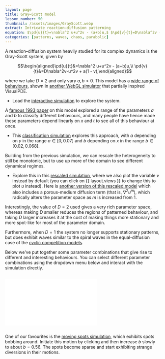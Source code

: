 ```yaml
---
layout: page
title: Gray–Scott model
lesson_number: 50
thumbnail: /assets/images/GrayScott.webp
extract: Intricate reaction–diffusion patterning
equation: $\pd{u}{t}=\nabla^2 u+u^2v - (a+b)u,$ $\pd{v}{t}=D\nabla^2v -u^2v + a(1 - v)$
categories: [patterns, waves, chaos, parabolic]
---
```

A reaction–diffusion system heavily studied for its complex dynamics is the Gray–Scott system, given by

$$\begin{aligned}\pd{u}{t}&=\nabla^2 u+u^2v - (a+b)u,\\ \pd{v}{t}&=D\nabla^2v-u^2v + a(1 - v),\end{aligned}$$

where we take $D=2$ and only vary $a,b>0$. This model has a [wide range of behaviours](http://www.mrob.com/pub/comp/xmorphia/index.html), shown in [another WebGL simulator](https://pmneila.github.io/jsexp/grayscott/) that partially inspired VisualPDE.

* Load the [interactive simulation](/sim/?preset=GrayScott) to explore the system.
  
A [famous 1993 paper](https://arxiv.org/abs/patt-sol/9304003) on this model explored a range of the parameters $a$ and $b$ to classify different behaviours, and many people have hence made these parameters depend linearly on $x$ and $t$ to see all of this behaviour at once. 

* This [classification simulation](/sim/?preset=GrayScottPearsonClassification) explores this approach, with $a$ depending on $y$ in the range $a \in [0,0.07]$ and $b$ depending on $x$ in the range $b \in [0.02, 0.068]$.

Building from the previous simulation, we can rescale the heterogeneity to still be monotonic, but to use up more of the domain to see different dynamical regimes. 

* Explore this in this [rescaled simulation](/sim/?preset=GrayScottPearsonClassificationRescaled), where we also plot the variable $v$ instead by default (you can click on {{ layout.views }} to change this to plot $u$ instead). Here is [another version of this rescaled model](/sim/?preset=GrayScottPorousMedia) which also includes a porous-medium diffusion term (that is, $\nabla^2 u^m$), which radically alters the parameter space as $m$ is increased from 1.

Interestingly, the value of $D=2$ used gives a very rich parameter space, whereas making $D$ smaller reduces the regions of patterned behaviour, and taking $D$ larger increases it at the cost of making things more stationary and more spot-like for most of the parameter domain. 

Furthermore, when $D=1$ the system no longer supports stationary patterns, but does exhibit waves similar to the spiral waves in the equal-diffusion case of the [cyclic competition models](/mathematical-biology/cyclic-competition).

Below we've put together some parameter combinations that give rise to different and interesting behaviours. You can select different parameter combinations using the dropdown menu below and interact with the simulation directly.

<div style="text-align:center">
<vpde-select
      iframe="iframe"
      display-names="Labyrinthine; Spots; Pulsating spots; Worms; Holes; Spatiotemporal chaos; Intermittent chaos/holes; Moving spots (glider-like); Small waves; Big waves; U-skate world"
      parameters="a=0.037, b=0.06; a=0.03, b=0.062; a=0.025, b=0.06; a=0.078, b=0.061; a=0.039, b=0.058; a=0.026, b=0.051; a=0.034, b=0.056; a=0.014, b=0.054; a=0.018, b=0.051; a=0.014, b=0.045; a=0.062, b=0.061"
></vpde-select>
</div>

<iframe id="iframe" title="VisualPDE simulation" class="sim" style="margin-left:auto;margin-right:auto;margin-bottom:1em;margin-top:1em" src="/sim/?preset=GrayScott" frameborder="0"></iframe>

One of our favourites is the [moving spots simulation](/sim/?preset=GrayScottGliders), which exhibits spots bobbing around. Initiate this motion by clicking and then increase $b$ slowly to about $b=0.56$. The spots become sparse and start exhibiting strange diversions in their motions.
